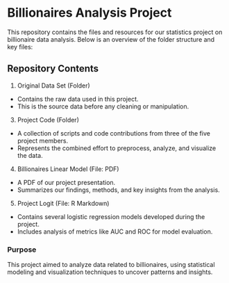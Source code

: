 # Billionaires Analysis Project
This repository contains the files and resources for our statistics project on billionaire data analysis. Below is an overview of the folder structure and key files:

## Repository Contents
1. Original Data Set (Folder)
- Contains the raw data used in this project.
- This is the source data before any cleaning or manipulation.
3. Project Code (Folder)
- A collection of scripts and code contributions from three of the five project members.
- Represents the combined effort to preprocess, analyze, and visualize the data.
4. Billionaires Linear Model (File: PDF)
- A PDF of our project presentation.
- Summarizes our findings, methods, and key insights from the analysis.
5. Project Logit (File: R Markdown)
- Contains several logistic regression models developed during the project.
- Includes analysis of metrics like AUC and ROC for model evaluation.
  
### Purpose
This project aimed to analyze data related to billionaires, using statistical modeling and visualization techniques to uncover patterns and insights.

